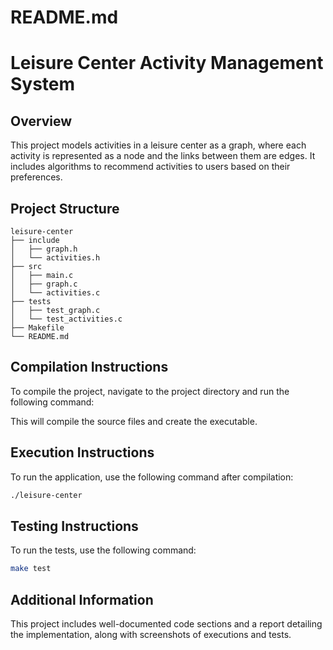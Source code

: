 # README.md

# Leisure Center Activity Management System

## Overview
This project models activities in a leisure center as a graph, where each activity is represented as a node and the links between them are edges. It includes algorithms to recommend activities to users based on their preferences.

## Project Structure
```
leisure-center
├── include
│   ├── graph.h
│   └── activities.h
├── src
│   ├── main.c
│   ├── graph.c
│   └── activities.c
├── tests
│   ├── test_graph.c
│   └── test_activities.c
├── Makefile
└── README.md
```

## Compilation Instructions
To compile the project, navigate to the project directory and run the following command:


This will compile the source files and create the executable.

## Execution Instructions
To run the application, use the following command after compilation:

```bash
./leisure-center
```

## Testing Instructions
To run the tests, use the following command:

```bash
make test
```

## Additional Information
This project includes well-documented code sections and a report detailing the implementation, along with screenshots of executions and tests.